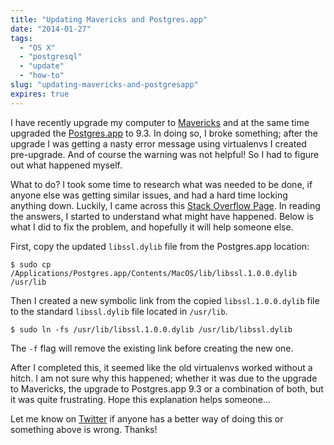 ```yaml
---
title: "Updating Mavericks and Postgres.app"
date: "2014-01-27"
tags:
  - "OS X"
  - "postgresql"
  - "update"
  - "how-to"
slug: "updating-mavericks-and-postgresapp"
expires: true
---
```


I have recently upgrade my computer to [Mavericks](http://www.apple.com/osx/) and at the same time upgraded the [Postgres.app](http://www.postgresapp.com/) to 9.3. In doing so, I broke something; after the upgrade I was getting a nasty error message using virtualenvs I created pre-upgrade. And of course the warning was not helpful! So I had to figure out what happened myself.

What to do? I took some time to research what was needed to be done, if anyone else was getting similar issues, and had a hard time locking anything down. Luckily, I came across this [Stack Overflow Page](http://stackoverflow.com/questions/11538249/python-pip-install-psycopg2-install-error). In reading the answers, I started to understand what might have happened. Below is what I did to fix the problem, and hopefully it will help someone else.

First, copy the updated `libssl.dylib` file from the Postgres.app location:

    $ sudo cp /Applications/Postgres.app/Contents/MacOS/lib/libssl.1.0.0.dylib /usr/lib

Then I created a new symbolic link from the copied `libssl.1.0.0.dylib` file to the standard `libssl.dylib` file located in `/usr/lib`.

    $ sudo ln -fs /usr/lib/libssl.1.0.0.dylib /usr/lib/libssl.dylib

The `-f` flag will remove the existing link before creating the new one.

After I completed this, it seemed like the old virtualenvs worked without a hitch. I am not sure why this happened; whether it was due to the upgrade to Mavericks, the upgrade to Postgres.app 9.3 or a combination of both, but it was quite frustrating. Hope this explanation helps someone...

Let me know on [Twitter](https://twitter.com/joshfinnie) if anyone has a better way of doing this or something above is wrong. Thanks!
